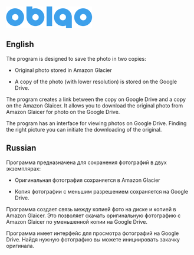 ![Image of Oblaqo](https://github.com/fiftin/oblqo/blob/master/Oblqo/oblqo.png)

## English ##

The program is designed to save the photo in two copies:

* Original photo stored in Amazon Glacier

* A copy of the photo (with lower resolution) is stored on the Google Drive.

The program creates a link between the copy on Google Drive and a copy on the Amazon Glaicer. It allows you to download the original photo from Amazon Glaicer for photo on the Google Drive.

The program has an interface for viewing photos on Google Drive. Finding the right picture you can initiate the downloading of the original.

## Russian ##

Программа предназначена для сохранения фотографий в двух экземплярах:

* Оригинальная фотография сохраняется в Amazon Glacier

* Копия фотографии с меньшим разрешением сохраняется на Google Drive.

Программа создает связь между копией фото на диске и копией в Amazon Glaicer. Это позволяет скачать оригинальную фотографию с Amazon Glaicer по уменьшенной копии на Google Drive.

Программа имеет интерфейс для просмотра фотографий на Google Drive. Найдя нужную фотографию вы можете инициировать закачку оригинала.
